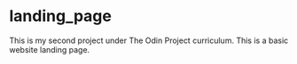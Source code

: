 # landing_page
This is my second project under The Odin Project curriculum.  This is a basic website landing page.